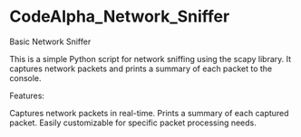 # CodeAlpha_Network_Sniffer
Basic Network Sniffer

This is a simple Python script for network sniffing using the scapy library. It captures network packets and prints a summary of each packet to the console.

Features:

Captures network packets in real-time.
Prints a summary of each captured packet.
Easily customizable for specific packet processing needs.
